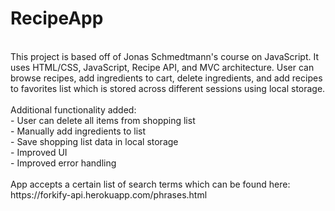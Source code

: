 # RecipeApp
<br>
This project is based off of Jonas Schmedtmann's course on JavaScript. It uses HTML/CSS, JavaScript, Recipe API, and MVC architecture. User can browse recipes, 
add ingredients to cart, delete ingredients, and add recipes to favorites list which is stored across different sessions using local storage.<br><br>
Additional functionality added: <br>
- User can delete all items from shopping list <br>
- Manually add ingredients to list <br>
- Save shopping list data in local storage <br>
- Improved UI <br>
- Improved error handling
<br><br>
App accepts a certain list of search terms which can be found here: https://forkify-api.herokuapp.com/phrases.html

